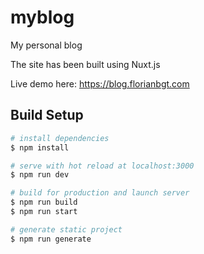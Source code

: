 # myblog

My personal blog

The site has been built using Nuxt.js

Live demo here: https://blog.florianbgt.com

## Build Setup

```bash
# install dependencies
$ npm install

# serve with hot reload at localhost:3000
$ npm run dev

# build for production and launch server
$ npm run build
$ npm run start

# generate static project
$ npm run generate
```
